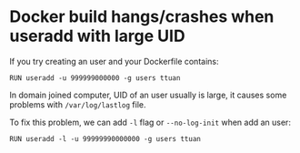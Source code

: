 # Docker build hangs/crashes when useradd with large UID

If you try creating an user and your Dockerfile contains:

```
RUN useradd -u 999999000000 -g users ttuan
```

In domain joined computer, UID of an user usually is large, it causes some
problems with `/var/log/lastlog` file.

To fix this problem, we can add `-l` flag or `--no-log-init` when add an user:

```
RUN useradd -l -u 99999990000000 -g users ttuan
```

